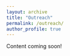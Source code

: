 ```yaml
---
layout: archive
title: "Outreach"
permalink: /outreach/
author_profile: true
---
```


Content coming soon!